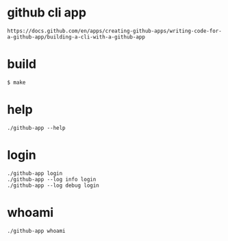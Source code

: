 # github cli app

```
https://docs.github.com/en/apps/creating-github-apps/writing-code-for-a-github-app/building-a-cli-with-a-github-app
```

# build

```
$ make
```

# help

```
./github-app --help
```

# login

```
./github-app login
./github-app --log info login
./github-app --log debug login
```

# whoami

```
./github-app whoami
```
